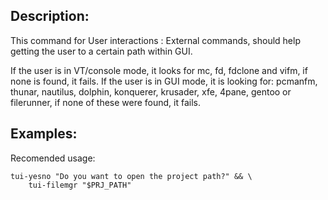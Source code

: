 Description:
------------

This command for User interactions : External commands, should help getting the user to a certain path within GUI.

If the user is in VT/console mode, it looks for mc, fd, fdclone and vifm, if none is found, it fails.
If the user is in GUI mode, it is looking for: pcmanfm, thunar, nautilus, dolphin, konquerer, krusader, xfe, 4pane, gentoo or filerunner, if none of these were found, it fails.


Examples:
---------
Recomended usage:

	tui-yesno "Do you want to open the project path?" && \
		tui-filemgr "$PRJ_PATH"
	
